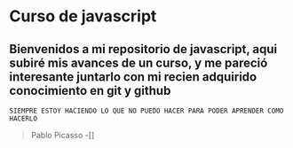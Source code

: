 # Curso de javascript

## Bienvenidos a mi repositorio de javascript, aqui subiré mis avances de un curso, y me pareció interesante juntarlo con mi recien adquirido conocimiento en git y github

~~~
SIEMPRE ESTOY HACIENDO LO QUE NO PUEDO HACER PARA PODER APRENDER COMO HACERLO
~~~
> Pablo Picasso
-[] 